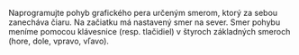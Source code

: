 Naprogramujte pohyb grafického pera určeným smerom, ktorý za sebou zanecháva čiaru. Na začiatku má nastavený smer na sever. Smer pohybu meníme pomocou klávesnice (resp. tlačidiel) v štyroch základných smeroch (hore, dole, vpravo, vľavo).
